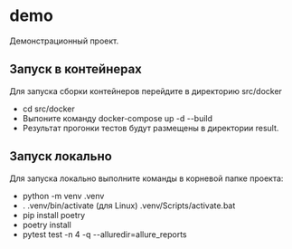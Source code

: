 # demo
Демонстрационный проект.

## Запуск в контейнерах
Для запуска сборки контейнеров перейдите в директорию src/docker
- cd src/docker
- Выпоните команду docker-compose up -d --build
- Результат прогонки тестов будут размещены в директории result.

## Запуск локально
Для запуска локально выполните команды в корневой папке проекта:
- python -m venv .venv
- . .venv/bin/activate (для Linux) .venv/Scripts/activate.bat
- pip install poetry
- poetry install
- pytest test -n 4 -q --alluredir=allure_reports

